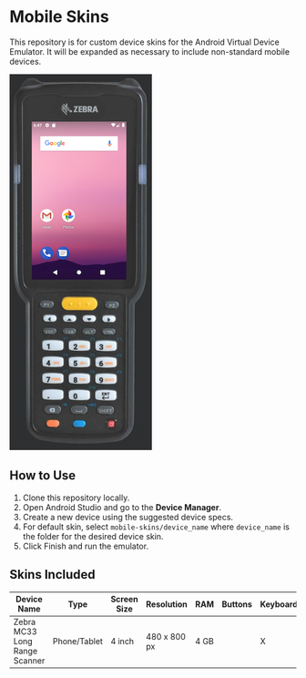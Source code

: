 # Mobile Skins

This repository is for custom device skins for the Android Virtual Device Emulator. It will be expanded as necessary to include non-standard mobile devices.

![Zebra MC33 Scanner](./img/screenshot-zebra-mc33k.png)

## How to Use

1. Clone this repository locally.
2. Open Android Studio and go to the **Device Manager**.
3. Create a new device using the suggested device specs.
4. For default skin, select `mobile-skins/device_name` where `device_name` is the folder for the desired device skin.
5. Click Finish and run the emulator.

## Skins Included

| Device Name | Type | Screen Size | Resolution | RAM | Buttons | Keyboard | States | Cameras | Skin |
| --- | --- | --- | --- | --- | --- | --- | --- | --- | --- |
| Zebra MC33 Long Range Scanner | Phone/Tablet | 4 inch | 480 x 800 px | 4 GB | | X | Portrait | No Cameras | zebra-mc330k |

